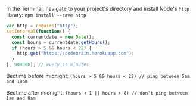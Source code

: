 In the Terminal, navigate to your project's directory and install Node's `http` library:
`npm install --save http`


```javascript
var http = require("http");
setInterval(function() {
  const currentdate = new Date();
  const hours = currentdate.getHours();
  if (hours > 5 && hours < 22) {
    http.get("https://codebrain.herokuapp.com");
  }
}, 900000); // every 15 minutes
```

Bedtime before midnight:
`(hours > 5 && hours < 22) // ping between 5am and 10pm`

Bedtime after midnight:
`(hours < 1 || hours > 8) // don't ping between 1am and 8am`
